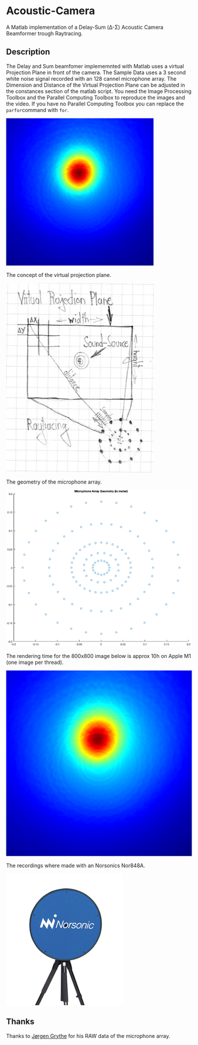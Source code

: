# Acoustic-Camera
A Matlab implementation of a Delay-Sum (Δ-Σ) Acoustic Camera Beamformer trough Raytracing.

## Description

The Delay and Sum beamfomer implememnted with Matlab uses a virtual Projection Plane in front of the camera. The Sample Data uses a 3 second white noise signal recorded with an 128 cannel microphone array. The Dimension and Distance of the Virtual Projection Plane can be adjusted in the constances section of the matlab script. You need the Image Processing Toolbox and the Parallel Computing Toolbox to reproduce the images and the video. If you have no Parallel Computing Toolbox you can replace the `parfor`command with `for`.

<img src="img0.gif" width="400" height="400" />

The concept of the virtual projection plane.

![alt text](img1.png)

The geometry of the microphone array.

![alt text](img2.png)

The rendering time for the 800x800 image below is approx 10h on Apple M1 (one image per thread).

![alt text](img3.png)

The recordings where made with an Norsonics Nor848A.

![alt text](img4.png)

## Thanks
Thanks to [Jørgen Grythe](https://github.com/jorgengrythe/beamforming) for his RAW data of the microphone array.
